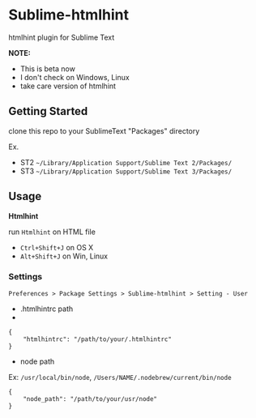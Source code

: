 Sublime-htmlhint
================

htmlhint plugin for Sublime Text


**NOTE:**

* This is beta now
* I don't check on Windows, Linux
* take care version of htmlhint

## Getting Started

clone this repo to your SublimeText "Packages" directory

Ex.

* ST2 `~/Library/Application Support/Sublime Text 2/Packages/`
* ST3 `~/Library/Application Support/Sublime Text 3/Packages/`

## Usage

**Htmlhint**

run `Htmlhint` on HTML file

* `Ctrl+Shift+J` on OS X
* `Alt+Shift+J` on Win, Linux

### Settings

`Preferences > Package Settings > Sublime-htmlhint > Setting - User`

* .htmlhintrc path
* 
```
{
	"htmlhintrc": "/path/to/your/.htmlhintrc"
}
```

* node path

Ex: `/usr/local/bin/node`, `/Users/NAME/.nodebrew/current/bin/node`

```
{
	"node_path": "/path/to/your/usr/node"
}
```

